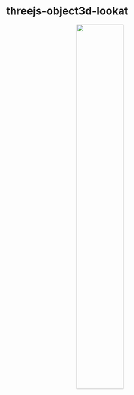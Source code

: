 # threejs-object3d-lookat

<div align="center">
      <a href="https://www.youtube.com/watch?v=morZYyJN05o">
         <img src="https://img.youtube.com/vi/morZYyJN05o/0.jpg" style="width:50%;">
      </a>
</div>